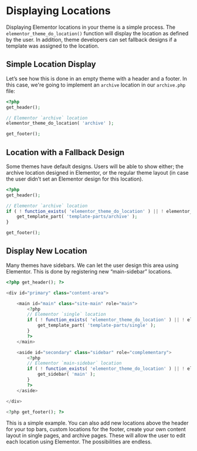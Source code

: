 # Displaying Locations

Displaying Elementor locations in your theme is a simple process. The `elementor_theme_do_location()` function will display the location as defined by the user. In addition, theme developers can set fallback designs if a template was assigned to the location.

## Simple Location Display

Let’s see how this is done in an empty theme with a header and a footer. In this case, we're going to implement an `archive` location in our `archive.php` file:

```php
<?php
get_header();

// Elementor `archive` location
elementor_theme_do_location( 'archive' );

get_footer();
```

## Location with a Fallback Design

Some themes have default designs. Users will be able to show either; the archive location designed in Elementor, or the regular theme layout (in case the user didn’t set an Elementor design for this location).

```php
<?php
get_header();

// Elementor `archive` location
if ( ! function_exists( 'elementor_theme_do_location' ) || ! elementor_theme_do_location( 'archive' ) ) {
	get_template_part( 'template-parts/archive' );
}

get_footer();
```

## Display New Location

Many themes have sidebars. We can let the user design this area using Elementor. This is done by registering new “main-sidebar” locations.

```php
<?php get_header(); ?>

<div id="primary" class="content-area">

	<main id="main" class="site-main" role="main">
		<?php
		// Elementor `single` location
		if ( ! function_exists( 'elementor_theme_do_location' ) || ! elementor_theme_do_location( 'single' ) ) {
			get_template_part( 'template-parts/single' );
		}
		?>
	</main>

	<aside id="secondary" class="sidebar" role="complementary">
		<?php
		// Elementor `main-sidebar` location
		if ( ! function_exists( 'elementor_theme_do_location' ) || ! elementor_theme_do_location( 'main-sidebar' ) ) {
			get_sidebar( 'main' );
		}
		?>
	</aside>

</div>

<?php get_footer(); ?>
```

This is a simple example. You can also add new locations above the header for your top bars, custom locations for the footer, create your own content layout in single pages, and archive pages. These will allow the user to edit each location using Elementor. The possibilities are endless.

